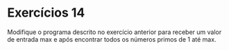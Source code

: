 # Exercícios 14

Modifique o programa descrito no exercício anterior para receber um valor de entrada max e após encontrar todos os números primos de 1 até max.
